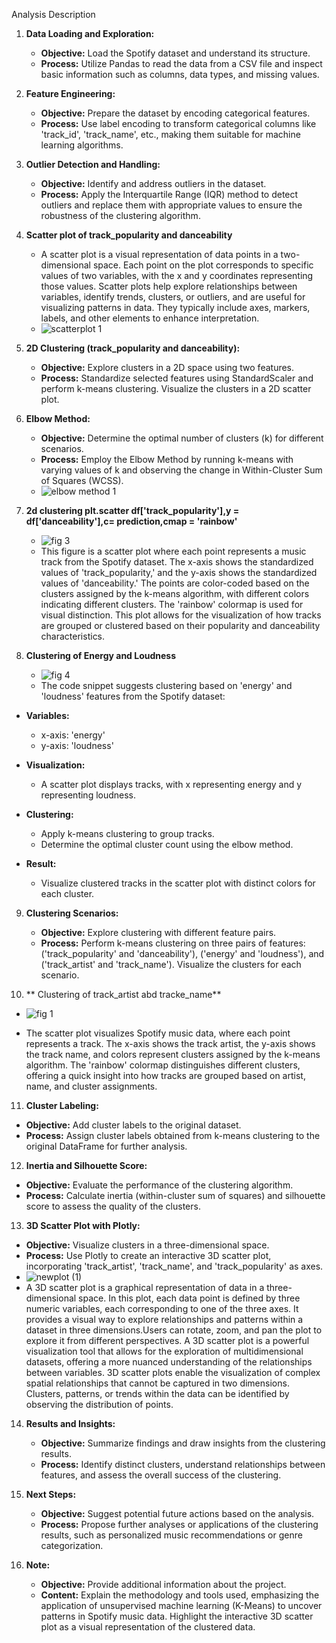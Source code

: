 Analysis Description

1. **Data Loading and Exploration:**
   - **Objective:** Load the Spotify dataset and understand its structure.
   - **Process:** Utilize Pandas to read the data from a CSV file and inspect basic information such as columns, data types, and missing values.



2. **Feature Engineering:**
   - **Objective:** Prepare the dataset by encoding categorical features.
   - **Process:** Use label encoding to transform categorical columns like 'track_id', 'track_name', etc., making them suitable for machine learning algorithms.



3. **Outlier Detection and Handling:**
   - **Objective:** Identify and address outliers in the dataset.
   - **Process:** Apply the Interquartile Range (IQR) method to detect outliers and replace them with appropriate values to ensure the robustness of the clustering algorithm.




 4. **Scatter plot of track_popularity and danceability**
    - A scatter plot is a visual representation of data points in a two-dimensional space. Each point on the plot corresponds to specific values of two variables, with the x and y coordinates representing those values. Scatter plots help explore relationships between variables, identify trends, clusters, or outliers, and are useful for visualizing patterns in data. They typically include axes, markers, labels, and other elements to enhance interpretation.
    - ![scatterplot 1](https://github.com/Shubhangi-6/Spotify-Data-Analysis/assets/140615568/2d5df39b-daf9-4df0-a174-1abac4452c79)




5. **2D Clustering (track_popularity and danceability):**
   - **Objective:** Explore clusters in a 2D space using two features.
   - **Process:** Standardize selected features using StandardScaler and perform k-means clustering. Visualize the clusters in a 2D scatter plot.



   
6. **Elbow Method:**
   - **Objective:** Determine the optimal number of clusters (k) for different scenarios.
   - **Process:** Employ the Elbow Method by running k-means with varying values of k and observing the change in Within-Cluster Sum of Squares (WCSS).
   - ![elbow method 1](https://github.com/Shubhangi-6/Spotify-Data-Analysis/assets/140615568/7e1ffb9a-92e8-478e-9105-064352193934)




7. **2d clustering plt.scatter df['track_popularity'],y = df['danceability'],c= prediction,cmap = 'rainbow'**
   - ![fig 3](https://github.com/Shubhangi-6/Spotify-Data-Analysis/assets/140615568/d747452c-b8df-428e-87fb-61fb1371b95e)
   - This figure is a scatter plot where each point represents a music track from the Spotify dataset. The x-axis shows the standardized values of 'track_popularity,' and the y-axis shows the standardized values of 'danceability.' The points are color-coded based on the clusters assigned by the k-means algorithm, with different colors indicating different clusters. The 'rainbow' colormap is used for visual distinction. This plot allows for the visualization of how tracks are grouped or clustered based on their popularity and danceability characteristics.




8. **Clustering of Energy and Loudness**
   - ![fig 4](https://github.com/Shubhangi-6/Spotify-Data-Analysis/assets/140615568/57d8b36b-4459-4083-930d-ab96c63d2ecb)
   - The code snippet suggests clustering based on 'energy' and 'loudness' features from the Spotify dataset:

- **Variables:**
  - x-axis: 'energy'
  - y-axis: 'loudness'

- **Visualization:**
  - A scatter plot displays tracks, with x representing energy and y representing loudness.

- **Clustering:**
  - Apply k-means clustering to group tracks.
  - Determine the optimal cluster count using the elbow method.

- **Result:**
  - Visualize clustered tracks in the scatter plot with distinct colors for each cluster.




9. **Clustering Scenarios:**
   - **Objective:** Explore clustering with different feature pairs.
   - **Process:** Perform k-means clustering on three pairs of features: ('track_popularity' and 'danceability'), ('energy' and 'loudness'), and ('track_artist' and 'track_name'). Visualize the clusters for each scenario.



  
10. ** Clustering of track_artist abd tracke_name**
   - ![fig 1](https://github.com/Shubhangi-6/Spotify-Data-Analysis-Machine-learning/assets/140615568/4b691243-24fa-44bf-87eb-ccdcb6b2857f)

   - The scatter plot visualizes Spotify music data, where each point represents a track. The x-axis shows the track artist, the y-axis shows the track name, and colors represent clusters assigned by the k-means algorithm. The 'rainbow' colormap distinguishes different clusters, offering a quick insight into how tracks are grouped based on artist, name, and cluster assignments.



     
11. **Cluster Labeling:**
   - **Objective:** Add cluster labels to the original dataset.
   - **Process:** Assign cluster labels obtained from k-means clustering to the original DataFrame for further analysis.


     

12. **Inertia and Silhouette Score:**
   - **Objective:** Evaluate the performance of the clustering algorithm.
   - **Process:** Calculate inertia (within-cluster sum of squares) and silhouette score to assess the quality of the clusters.
     



13. **3D Scatter Plot with Plotly:**
   - **Objective:** Visualize clusters in a three-dimensional space.
   - **Process:** Use Plotly to create an interactive 3D scatter plot, incorporating 'track_artist', 'track_name', and 'track_popularity' as axes.
   - ![newplot (1)](https://github.com/Shubhangi-6/Spotify-Data-Analysis/assets/140615568/3417a80c-c782-41c5-8d1d-2008ce3030ca)
   - A 3D scatter plot is a graphical representation of data in a three-dimensional space. In this plot, each data point is defined by three numeric variables, each corresponding to one of the three axes. It provides a visual way to explore relationships and patterns within a dataset in three dimensions.Users can rotate, zoom, and pan the plot to explore it from different perspectives. A 3D scatter plot is a powerful visualization tool that allows for the exploration of multidimensional datasets, offering a more nuanced understanding of the relationships between variables. 3D scatter plots enable the visualization of complex spatial relationships that cannot be captured in two dimensions.
Clusters, patterns, or trends within the data can be identified by observing the distribution of points.



     

14. **Results and Insights:**
    - **Objective:** Summarize findings and draw insights from the clustering results.
    - **Process:** Identify distinct clusters, understand relationships between features, and assess the overall success of the clustering.




15. **Next Steps:**
    - **Objective:** Suggest potential future actions based on the analysis.
    - **Process:** Propose further analyses or applications of the clustering results, such as personalized music recommendations or genre categorization.




16. **Note:**
    - **Objective:** Provide additional information about the project.
    - **Content:** Explain the methodology and tools used, emphasizing the application of unsupervised machine learning (K-Means) to uncover patterns in Spotify music data. Highlight the interactive 3D scatter plot as a visual representation of the clustered data.
